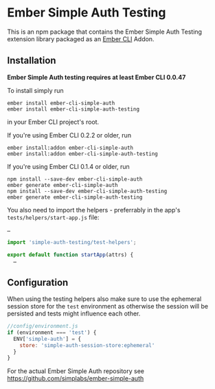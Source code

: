 #  Ember Simple Auth Testing

This is an npm package that contains the Ember Simple Auth Testing extension
library packaged as an [Ember CLI](https://github.com/stefanpenner/ember-cli)
Addon.

## Installation

**Ember Simple Auth testing requires at least Ember CLI 0.0.47**

To install simply run

```
ember install ember-cli-simple-auth
ember install ember-cli-simple-auth-testing
```

in your Ember CLI project's root.

If you're using Ember CLI 0.2.2 or older, run

```
ember install:addon ember-cli-simple-auth
ember install:addon ember-cli-simple-auth-testing
```

If you're using Ember CLI 0.1.4 or older, run

```
npm install --save-dev ember-cli-simple-auth
ember generate ember-cli-simple-auth
npm install --save-dev ember-cli-simple-auth-testing
ember generate ember-cli-simple-auth-testing
```

You also need to import the helpers - preferrably in the app's
`tests/helpers/start-app.js` file:

```js
…

import 'simple-auth-testing/test-helpers';

export default function startApp(attrs) {
  …
```

## Configuration

When using the testing helpers also make sure to use the ephemeral session
store for the `test` environment as otherwise the session will be persisted and
tests might influence each other.

```js
//config/environment.js
if (environment === 'test') {
  ENV['simple-auth'] = {
    store: 'simple-auth-session-store:ephemeral'
  }
}
```

For the actual Ember Simple Auth repository see
https://github.com/simplabs/ember-simple-auth
